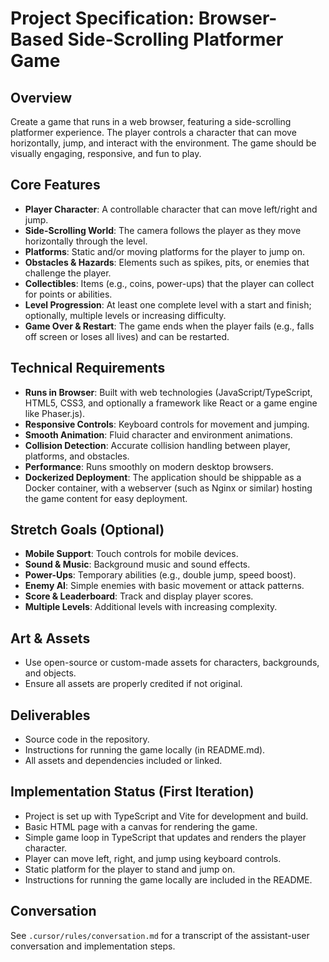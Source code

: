 # Project Specification: Browser-Based Side-Scrolling Platformer Game

## Overview
Create a game that runs in a web browser, featuring a side-scrolling platformer experience. The player controls a character that can move horizontally, jump, and interact with the environment. The game should be visually engaging, responsive, and fun to play.

## Core Features
- **Player Character**: A controllable character that can move left/right and jump.
- **Side-Scrolling World**: The camera follows the player as they move horizontally through the level.
- **Platforms**: Static and/or moving platforms for the player to jump on.
- **Obstacles & Hazards**: Elements such as spikes, pits, or enemies that challenge the player.
- **Collectibles**: Items (e.g., coins, power-ups) that the player can collect for points or abilities.
- **Level Progression**: At least one complete level with a start and finish; optionally, multiple levels or increasing difficulty.
- **Game Over & Restart**: The game ends when the player fails (e.g., falls off screen or loses all lives) and can be restarted.

## Technical Requirements
- **Runs in Browser**: Built with web technologies (JavaScript/TypeScript, HTML5, CSS3, and optionally a framework like React or a game engine like Phaser.js).
- **Responsive Controls**: Keyboard controls for movement and jumping.
- **Smooth Animation**: Fluid character and environment animations.
- **Collision Detection**: Accurate collision handling between player, platforms, and obstacles.
- **Performance**: Runs smoothly on modern desktop browsers.
- **Dockerized Deployment**: The application should be shippable as a Docker container, with a webserver (such as Nginx or similar) hosting the game content for easy deployment.

## Stretch Goals (Optional)
- **Mobile Support**: Touch controls for mobile devices.
- **Sound & Music**: Background music and sound effects.
- **Power-Ups**: Temporary abilities (e.g., double jump, speed boost).
- **Enemy AI**: Simple enemies with basic movement or attack patterns.
- **Score & Leaderboard**: Track and display player scores.
- **Multiple Levels**: Additional levels with increasing complexity.

## Art & Assets
- Use open-source or custom-made assets for characters, backgrounds, and objects.
- Ensure all assets are properly credited if not original.

## Deliverables
- Source code in the repository.
- Instructions for running the game locally (in README.md).
- All assets and dependencies included or linked. 

## Implementation Status (First Iteration)

- Project is set up with TypeScript and Vite for development and build.
- Basic HTML page with a canvas for rendering the game.
- Simple game loop in TypeScript that updates and renders the player character.
- Player can move left, right, and jump using keyboard controls.
- Static platform for the player to stand and jump on.
- Instructions for running the game locally are included in the README. 

## Conversation

See `.cursor/rules/conversation.md` for a transcript of the assistant-user conversation and implementation steps. 